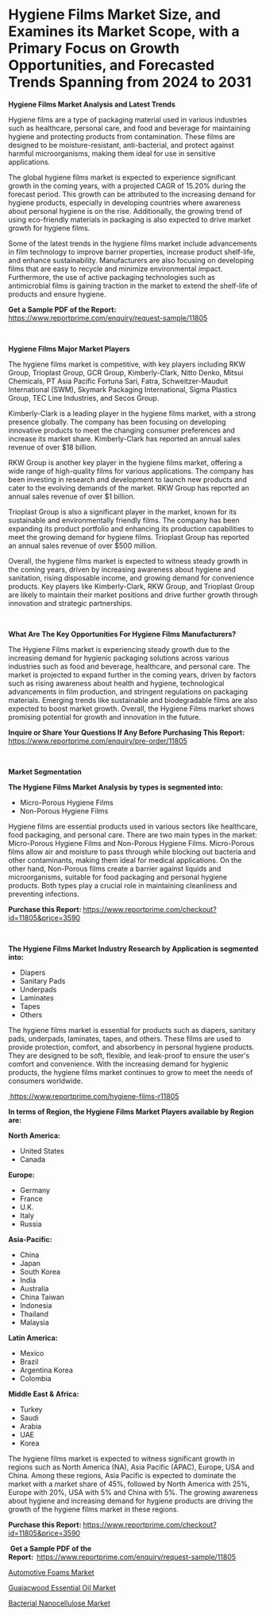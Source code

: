 <p><h1>Hygiene Films Market Size, and Examines its Market Scope, with a Primary Focus on Growth Opportunities, and Forecasted Trends Spanning from 2024 to 2031</h1></p><p><strong>Hygiene Films Market Analysis and Latest Trends</strong></p>
<p><p>Hygiene films are a type of packaging material used in various industries such as healthcare, personal care, and food and beverage for maintaining hygiene and protecting products from contamination. These films are designed to be moisture-resistant, anti-bacterial, and protect against harmful microorganisms, making them ideal for use in sensitive applications.</p><p>The global hygiene films market is expected to experience significant growth in the coming years, with a projected CAGR of 15.20% during the forecast period. This growth can be attributed to the increasing demand for hygiene products, especially in developing countries where awareness about personal hygiene is on the rise. Additionally, the growing trend of using eco-friendly materials in packaging is also expected to drive market growth for hygiene films.</p><p>Some of the latest trends in the hygiene films market include advancements in film technology to improve barrier properties, increase product shelf-life, and enhance sustainability. Manufacturers are also focusing on developing films that are easy to recycle and minimize environmental impact. Furthermore, the use of active packaging technologies such as antimicrobial films is gaining traction in the market to extend the shelf-life of products and ensure hygiene.</p></p>
<p><strong>Get a Sample PDF of the Report:&nbsp;</strong> <a href="https://www.reportprime.com/enquiry/request-sample/11805">https://www.reportprime.com/enquiry/request-sample/11805</a></p>
<p>&nbsp;</p>
<p><strong>Hygiene Films Major Market Players</strong></p>
<p><p>The hygiene films market is competitive, with key players including RKW Group, Trioplast Group, GCR Group, Kimberly-Clark, Nitto Denko, Mitsui Chemicals, PT Asia Pacific Fortuna Sari, Fatra, Schweitzer-Mauduit International (SWM), Skymark Packaging International, Sigma Plastics Group, TEC Line Industries, and Secos Group.</p><p>Kimberly-Clark is a leading player in the hygiene films market, with a strong presence globally. The company has been focusing on developing innovative products to meet the changing consumer preferences and increase its market share. Kimberly-Clark has reported an annual sales revenue of over $18 billion.</p><p>RKW Group is another key player in the hygiene films market, offering a wide range of high-quality films for various applications. The company has been investing in research and development to launch new products and cater to the evolving demands of the market. RKW Group has reported an annual sales revenue of over $1 billion.</p><p>Trioplast Group is also a significant player in the market, known for its sustainable and environmentally friendly films. The company has been expanding its product portfolio and enhancing its production capabilities to meet the growing demand for hygiene films. Trioplast Group has reported an annual sales revenue of over $500 million.</p><p>Overall, the hygiene films market is expected to witness steady growth in the coming years, driven by increasing awareness about hygiene and sanitation, rising disposable income, and growing demand for convenience products. Key players like Kimberly-Clark, RKW Group, and Trioplast Group are likely to maintain their market positions and drive further growth through innovation and strategic partnerships.</p></p>
<p>&nbsp;</p>
<p><strong>What Are The Key Opportunities For Hygiene Films Manufacturers?</strong></p>
<p><p>The Hygiene Films market is experiencing steady growth due to the increasing demand for hygienic packaging solutions across various industries such as food and beverage, healthcare, and personal care. The market is projected to expand further in the coming years, driven by factors such as rising awareness about health and hygiene, technological advancements in film production, and stringent regulations on packaging materials. Emerging trends like sustainable and biodegradable films are also expected to boost market growth. Overall, the Hygiene Films market shows promising potential for growth and innovation in the future.</p></p>
<p><strong>Inquire or Share Your Questions If Any Before Purchasing This Report:</strong> <a href="https://www.reportprime.com/enquiry/pre-order/11805">https://www.reportprime.com/enquiry/pre-order/11805</a></p>
<p>&nbsp;</p>
<p><strong>Market Segmentation</strong></p>
<p><strong>The Hygiene Films Market Analysis by types is segmented into:</strong></p>
<p><ul><li>Micro-Porous Hygiene Films</li><li>Non-Porous Hygiene Films</li></ul></p>
<p><p>Hygiene films are essential products used in various sectors like healthcare, food packaging, and personal care. There are two main types in the market: Micro-Porous Hygiene Films and Non-Porous Hygiene Films. Micro-Porous films allow air and moisture to pass through while blocking out bacteria and other contaminants, making them ideal for medical applications. On the other hand, Non-Porous films create a barrier against liquids and microorganisms, suitable for food packaging and personal hygiene products. Both types play a crucial role in maintaining cleanliness and preventing infections.</p></p>
<p><strong>Purchase this Report:&nbsp;</strong><a href="https://www.reportprime.com/checkout?id=11805&price=3590">https://www.reportprime.com/checkout?id=11805&price=3590</a></p>
<p>&nbsp;</p>
<p><strong>The Hygiene Films Market Industry Research by Application is segmented into:</strong></p>
<p><ul><li>Diapers</li><li>Sanitary Pads</li><li>Underpads</li><li>Laminates</li><li>Tapes</li><li>Others</li></ul></p>
<p><p>The hygiene films market is essential for products such as diapers, sanitary pads, underpads, laminates, tapes, and others. These films are used to provide protection, comfort, and absorbency in personal hygiene products. They are designed to be soft, flexible, and leak-proof to ensure the user's comfort and convenience. With the increasing demand for hygienic products, the hygiene films market continues to grow to meet the needs of consumers worldwide.</p></p>
<p><a href="https://www.reportprime.com/hygiene-films-r11805">&nbsp;https://www.reportprime.com/hygiene-films-r11805</a></p>
<p><strong>In terms of Region, the Hygiene Films Market Players available by Region are:</strong></p>
<p>
    <p> <strong> North America: </strong>
        <ul>
            <li>United States</li>
            <li>Canada</li>
        </ul>
        </p> 
    <p> <strong> Europe: </strong>
        <ul>
            <li>Germany</li>
            <li>France</li>
            <li>U.K.</li>
            <li>Italy</li>
            <li>Russia</li>
        </ul>
        </p> 
    <p> <strong> Asia-Pacific: </strong>
        <ul>
            <li>China</li>
            <li>Japan</li>
            <li>South Korea</li>
            <li>India</li>
            <li>Australia</li>
            <li>China Taiwan</li>
            <li>Indonesia</li>
            <li>Thailand</li>
            <li>Malaysia</li>
        </ul>
        </p> 
    <p> <strong> Latin America: </strong>
        <ul>
            <li>Mexico</li>
            <li>Brazil</li>
            <li>Argentina Korea</li>
            <li>Colombia</li>
        </ul>
        </p> 
    <p> <strong> Middle East & Africa: </strong>
        <ul>
            <li>Turkey</li>
            <li>Saudi</li>
            <li>Arabia</li>
            <li>UAE</li>
            <li>Korea</li>
        </ul>
    </p>
    </p>
<p><p>The hygiene films market is expected to witness significant growth in regions such as North America (NA), Asia Pacific (APAC), Europe, USA and China. Among these regions, Asia Pacific is expected to dominate the market with a market share of 45%, followed by North America with 25%, Europe with 20%, USA with 5% and China with 5%. The growing awareness about hygiene and increasing demand for hygiene products are driving the growth of the hygiene films market in these regions.</p></p>
<p><strong>Purchase this Report: </strong><a href="https://www.reportprime.com/checkout?id=11805&price=3590">https://www.reportprime.com/checkout?id=11805&price=3590</a></p>
<p>&nbsp;<strong>Get a Sample PDF of the Report:&nbsp;&nbsp;</strong><a href="https://www.reportprime.com/enquiry/request-sample/11805">https://www.reportprime.com/enquiry/request-sample/11805</a></p>
<p><strong></strong></p>
<p><p><a href="https://github.com/waylose1223/Market-Research-Report-List-2/blob/main/automotive-foams-market.md">Automotive Foams Market</a></p><p><a href="https://github.com/mdinislamsheik/Market-Research-Report-List-1/blob/main/guaiacwood-essential-oil-market.md">Guaiacwood Essential Oil Market</a></p><p><a href="https://github.com/hzxpgedq27/Market-Research-Report-List-1/blob/main/bacterial-nanocellulose-market.md">Bacterial Nanocellulose Market</a></p></p>